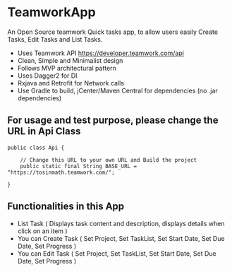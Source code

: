 # TeamworkApp
An Open Source teamwork Quick tasks app, to allow users easily Create Tasks, Edit Tasks and List Tasks.

-  Uses Teamwork API https://developer.teamwork.com/api
-  Clean, Simple and Minimalist design
-  Follows MVP architectural pattern
-  Uses Dagger2 for DI
-  Rxjava and Retrofit for Network calls
-  Use Gradle to build, jCenter/Maven Central for dependencies (no .jar dependencies)

## For usage and test purpose, please change the URL in Api Class


```
public class Api {

    // Change this URL to your own URL and Build the project
    public static final String BASE_URL = "https://tosinmath.teamwork.com/";

}
```

## Functionalities in this App

-  List Task ( Displays task content and description,  displays details when click on an item )
-  You can Create Task ( Set Project, Set TaskList, Set Start Date, Set Due Date, Set Progress )
-  You can Edit Task ( Set Project, Set TaskList, Set Start Date, Set Due Date, Set Progress )